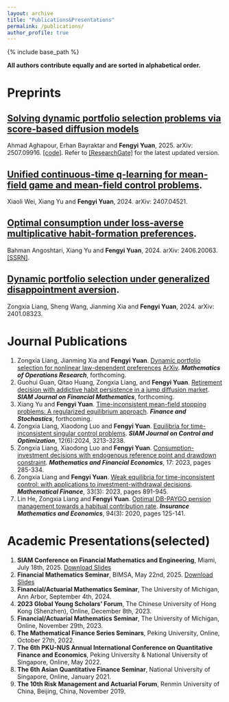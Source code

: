 ```yaml
---
layout: archive
title: "Publications&Presentations"
permalink: /publications/
author_profile: true
---
```


{% include base_path %}

**All authors contribute equally and are sorted in alphabetical order.**

Preprints
======

## [Solving dynamic portfolio selection problems via score-based diffusion models](https://arxiv.org/abs/2507.09916)

Ahmad Aghapour, Erhan Bayraktar and **Fengyi Yuan**, 2025. arXiv: 2507.09916. [[code]](https://github.com/fy-yuan/diffusion_dynamic_mv). Refer to [[ResearchGate]](https://www.researchgate.net/publication/393685384_Solving_dynamic_portfolio_selection_problems_via_score-based_diffusion_models) for the latest updated version.

## [Unified continuous-time q-learning for mean-field game and mean-field control problems](https://arxiv.org/abs/2407.04521).

Xiaoli Wei, Xiang Yu and **Fengyi Yuan**, 2024. arXiv: 2407.04521.

## [Optimal consumption under loss-averse multiplicative habit-formation preferences](https://arxiv.org/abs/2406.20063).

Bahman Angoshtari, Xiang Yu and **Fengyi Yuan**, 2024. arXiv: 2406.20063. [[SSRN]](https://papers.ssrn.com/sol3/papers.cfm?abstract_id=4879543).


## [Dynamic portfolio selection under generalized disappointment aversion](https://arxiv.org/abs/2401.08323).

Zongxia Liang, Sheng Wang, Jianming Xia and **Fengyi Yuan**, 2024. arXiv: 2401.08323.




Journal Publications 
======

1. Zongxia Liang, Jianming Xia and **Fengyi Yuan**. [Dynamic portfolio selection for nonlinear law-dependent preferences](https://pubsonline.informs.org/doi/10.1287/moor.2023.0345)   [ArXiv](https://arxiv.org/abs/2311.06745). ***Mathematics of Operations Research***, forthcoming.
1. Guohui Guan, Qitao Huang, Zongxia Liang, and **Fengyi Yuan**. [Retirement decision with addictive habit persistence in a jump diffusion market](https://arxiv.org/abs/2011.10166). ***SIAM Journal on Financial Mathematics***, forthcoming.
1. Xiang Yu and **Fengyi Yuan**. [Time-inconsistent mean-field stopping problems: A regularized equilibrium approach](https://arxiv.org/abs/2311.00381). ***Finance and Stochastics***, forthcoming.
1. Zongxia Liang, Xiaodong Luo and **Fengyi Yuan**. [Equilibria for time-inconsistent singular control problems](https://epubs.siam.org/doi/10.1137/23M1609701). ***SIAM Journal on Control and Optimization***, 12(6):2024, 3213-3238.
1. Zongxia Liang, Xiaodong Luo and **Fengyi Yuan**. [Consumption-investment decisions with endogenous reference point and drawdown constraint](https://link.springer.com/article/10.1007/s11579-023-00335-x). ***Mathematics and Financial Economics***, 17: 2023, pages 285-334.
1. Zongxia Liang and **Fengyi Yuan**. [Weak equilibria for time-inconsistent control: with applications to investment-withdrawal decisions](https://onlinelibrary.wiley.com/doi/abs/10.1111/mafi.12391). ***Mathematical Finance***, 33(3): 2023, pages 891-945.
1.  Lin He, Zongxia Liang and **Fengyi Yuan**. [Optimal DB-PAYGO pension management towards a habitual contribution rate](https://www.sciencedirect.com/science/article/abs/pii/S0167668720301050). ***Insurance Mathematics and Economics***, 94(3): 2020, pages 125-141.


Academic Presentations(selected)
======

1. **SIAM Conference on Financial Mathematics and Engineering**, Miami, July 18th, 2025. [Download Slides](../assets/Fengyi-SIFIN2025.pdf)
1. **Financial Mathematics Seminar**, BIMSA, May 22nd, 2025. [Download Slides](../assets/BIMSA.pdf)
1. **Financial/Actuarial Mathematics Seminar**, The University of Michigan, Ann Arbor, September 4th, 2024.
1. **2023 Global Young Scholars' Forum**, The Chinese University of Hong Kong (Shenzhen), Online, December 8th, 2023.
1. **Financial/Actuarial Mathematics Seminar**, The University of Michigan, Online,  November 29th, 2023.
1. **The Mathematical Finance Series Seminars**, Peking University, Online, October 27th, 2022.
1. **The 6th PKU-NUS Annual International Conference on Quantitative Finance and Economics**, Peking University & National University of Singapore, Online, May 2022.
1. **The 6th Asian Quantitative Finance Seminar**, National University of Singapore, Online, January 2021.
1. **The 10th Risk Management and Actuarial Forum**, Renmin University of China, Beijing, China, November 2019.
